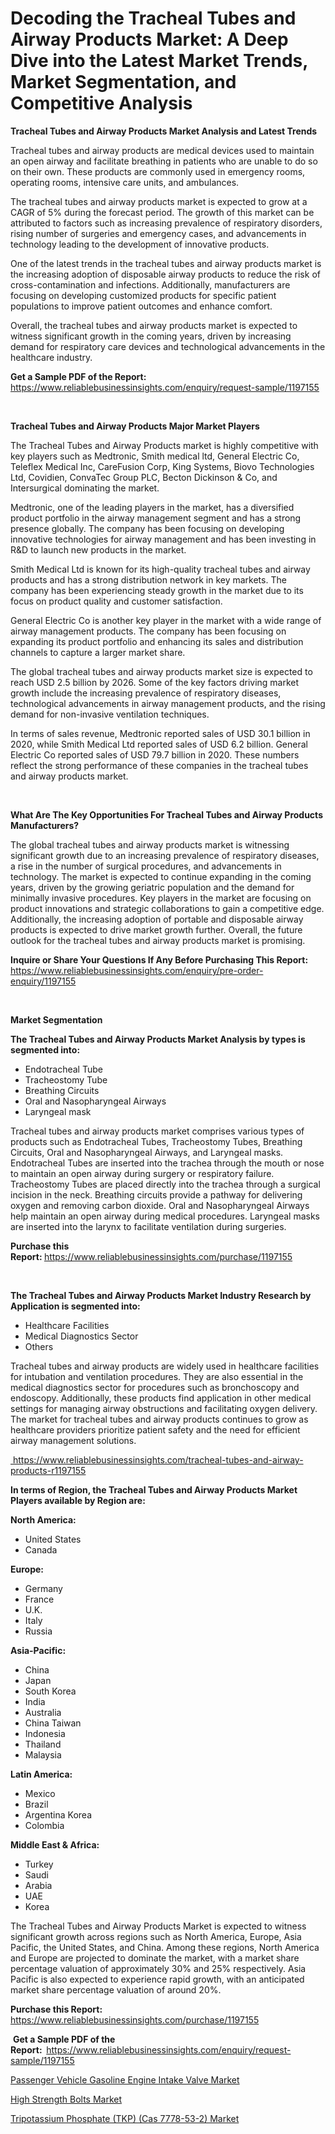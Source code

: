 <p><h1>Decoding the Tracheal Tubes and Airway Products Market: A Deep Dive into the Latest Market Trends, Market Segmentation, and Competitive Analysis</h1></p><p><strong>Tracheal Tubes and Airway Products Market Analysis and Latest Trends</strong></p>
<p><p>Tracheal tubes and airway products are medical devices used to maintain an open airway and facilitate breathing in patients who are unable to do so on their own. These products are commonly used in emergency rooms, operating rooms, intensive care units, and ambulances.</p><p>The tracheal tubes and airway products market is expected to grow at a CAGR of 5% during the forecast period. The growth of this market can be attributed to factors such as increasing prevalence of respiratory disorders, rising number of surgeries and emergency cases, and advancements in technology leading to the development of innovative products.</p><p>One of the latest trends in the tracheal tubes and airway products market is the increasing adoption of disposable airway products to reduce the risk of cross-contamination and infections. Additionally, manufacturers are focusing on developing customized products for specific patient populations to improve patient outcomes and enhance comfort.</p><p>Overall, the tracheal tubes and airway products market is expected to witness significant growth in the coming years, driven by increasing demand for respiratory care devices and technological advancements in the healthcare industry.</p></p>
<p><strong>Get a Sample PDF of the Report:&nbsp;</strong> <a href="https://www.reliablebusinessinsights.com/enquiry/request-sample/1197155">https://www.reliablebusinessinsights.com/enquiry/request-sample/1197155</a></p>
<p>&nbsp;</p>
<p><strong>Tracheal Tubes and Airway Products Major Market Players</strong></p>
<p><p>The Tracheal Tubes and Airway Products market is highly competitive with key players such as Medtronic, Smith medical ltd, General Electric Co, Teleflex Medical Inc, CareFusion Corp, King Systems, Biovo Technologies Ltd, Covidien, ConvaTec Group PLC, Becton Dickinson & Co, and Intersurgical dominating the market. </p><p>Medtronic, one of the leading players in the market, has a diversified product portfolio in the airway management segment and has a strong presence globally. The company has been focusing on developing innovative technologies for airway management and has been investing in R&D to launch new products in the market. </p><p>Smith Medical Ltd is known for its high-quality tracheal tubes and airway products and has a strong distribution network in key markets. The company has been experiencing steady growth in the market due to its focus on product quality and customer satisfaction. </p><p>General Electric Co is another key player in the market with a wide range of airway management products. The company has been focusing on expanding its product portfolio and enhancing its sales and distribution channels to capture a larger market share. </p><p>The global tracheal tubes and airway products market size is expected to reach USD 2.5 billion by 2026. Some of the key factors driving market growth include the increasing prevalence of respiratory diseases, technological advancements in airway management products, and the rising demand for non-invasive ventilation techniques.</p><p>In terms of sales revenue, Medtronic reported sales of USD 30.1 billion in 2020, while Smith Medical Ltd reported sales of USD 6.2 billion. General Electric Co reported sales of USD 79.7 billion in 2020. These numbers reflect the strong performance of these companies in the tracheal tubes and airway products market.</p></p>
<p>&nbsp;</p>
<p><strong>What Are The Key Opportunities For Tracheal Tubes and Airway Products Manufacturers?</strong></p>
<p><p>The global tracheal tubes and airway products market is witnessing significant growth due to an increasing prevalence of respiratory diseases, a rise in the number of surgical procedures, and advancements in technology. The market is expected to continue expanding in the coming years, driven by the growing geriatric population and the demand for minimally invasive procedures. Key players in the market are focusing on product innovations and strategic collaborations to gain a competitive edge. Additionally, the increasing adoption of portable and disposable airway products is expected to drive market growth further. Overall, the future outlook for the tracheal tubes and airway products market is promising.</p></p>
<p><strong>Inquire or Share Your Questions If Any Before Purchasing This Report:</strong> <a href="https://www.reliablebusinessinsights.com/enquiry/pre-order-enquiry/1197155">https://www.reliablebusinessinsights.com/enquiry/pre-order-enquiry/1197155</a></p>
<p>&nbsp;</p>
<p><strong>Market Segmentation</strong></p>
<p><strong>The Tracheal Tubes and Airway Products Market Analysis by types is segmented into:</strong></p>
<p><ul><li>Endotracheal Tube</li><li>Tracheostomy Tube</li><li>Breathing Circuits</li><li>Oral and Nasopharyngeal Airways</li><li>Laryngeal mask</li></ul></p>
<p><p>Tracheal tubes and airway products market comprises various types of products such as Endotracheal Tubes, Tracheostomy Tubes, Breathing Circuits, Oral and Nasopharyngeal Airways, and Laryngeal masks. Endotracheal Tubes are inserted into the trachea through the mouth or nose to maintain an open airway during surgery or respiratory failure. Tracheostomy Tubes are placed directly into the trachea through a surgical incision in the neck. Breathing circuits provide a pathway for delivering oxygen and removing carbon dioxide. Oral and Nasopharyngeal Airways help maintain an open airway during medical procedures. Laryngeal masks are inserted into the larynx to facilitate ventilation during surgeries.</p></p>
<p><strong>Purchase this Report:&nbsp;</strong><a href="https://www.reliablebusinessinsights.com/purchase/1197155">https://www.reliablebusinessinsights.com/purchase/1197155</a></p>
<p>&nbsp;</p>
<p><strong>The Tracheal Tubes and Airway Products Market Industry Research by Application is segmented into:</strong></p>
<p><ul><li>Healthcare Facilities</li><li>Medical Diagnostics Sector</li><li>Others</li></ul></p>
<p><p>Tracheal tubes and airway products are widely used in healthcare facilities for intubation and ventilation procedures. They are also essential in the medical diagnostics sector for procedures such as bronchoscopy and endoscopy. Additionally, these products find application in other medical settings for managing airway obstructions and facilitating oxygen delivery. The market for tracheal tubes and airway products continues to grow as healthcare providers prioritize patient safety and the need for efficient airway management solutions.</p></p>
<p><a href="https://www.reliablebusinessinsights.com/tracheal-tubes-and-airway-products-r1197155">&nbsp;https://www.reliablebusinessinsights.com/tracheal-tubes-and-airway-products-r1197155</a></p>
<p><strong>In terms of Region, the Tracheal Tubes and Airway Products Market Players available by Region are:</strong></p>
<p>
    <p> <strong> North America: </strong>
        <ul>
            <li>United States</li>
            <li>Canada</li>
        </ul>
        </p> 
    <p> <strong> Europe: </strong>
        <ul>
            <li>Germany</li>
            <li>France</li>
            <li>U.K.</li>
            <li>Italy</li>
            <li>Russia</li>
        </ul>
        </p> 
    <p> <strong> Asia-Pacific: </strong>
        <ul>
            <li>China</li>
            <li>Japan</li>
            <li>South Korea</li>
            <li>India</li>
            <li>Australia</li>
            <li>China Taiwan</li>
            <li>Indonesia</li>
            <li>Thailand</li>
            <li>Malaysia</li>
        </ul>
        </p> 
    <p> <strong> Latin America: </strong>
        <ul>
            <li>Mexico</li>
            <li>Brazil</li>
            <li>Argentina Korea</li>
            <li>Colombia</li>
        </ul>
        </p> 
    <p> <strong> Middle East & Africa: </strong>
        <ul>
            <li>Turkey</li>
            <li>Saudi</li>
            <li>Arabia</li>
            <li>UAE</li>
            <li>Korea</li>
        </ul>
    </p>
    </p>
<p><p>The Tracheal Tubes and Airway Products Market is expected to witness significant growth across regions such as North America, Europe, Asia Pacific, the United States, and China. Among these regions, North America and Europe are projected to dominate the market, with a market share percentage valuation of approximately 30% and 25% respectively. Asia Pacific is also expected to experience rapid growth, with an anticipated market share percentage valuation of around 20%.</p></p>
<p><strong>Purchase this Report: </strong><a href="https://www.reliablebusinessinsights.com/purchase/1197155">https://www.reliablebusinessinsights.com/purchase/1197155</a></p>
<p>&nbsp;<strong>Get a Sample PDF of the Report:&nbsp;&nbsp;</strong><a href="https://www.reliablebusinessinsights.com/enquiry/request-sample/1197155">https://www.reliablebusinessinsights.com/enquiry/request-sample/1197155</a></p>
<p><strong></strong></p>
<p><p><a href="https://www.linkedin.com/pulse/passenger-vehicle-gasoline-engine-intake-valve-market-share-6pkhe?trackingId=gVgyZmtVI8p5%2Bcj9yXw%2FpA%3D%3D">Passenger Vehicle Gasoline Engine Intake Valve Market</a></p><p><a href="https://www.linkedin.com/pulse/high-strength-bolts-market-trends-analysis-opportunities-04yxe?trackingId=02PZpHHFU3%2Bqa6%2FqtnGwvA%3D%3D">High Strength Bolts Market</a></p><p><a href="https://www.linkedin.com/pulse/insights-tripotassium-phosphate-tkp-cas-7778-53-2-industry-96rie?trackingId=noeeYiv12GFM5YZBhiMpJA%3D%3D">Tripotassium Phosphate (TKP) (Cas 7778-53-2) Market</a></p></p>